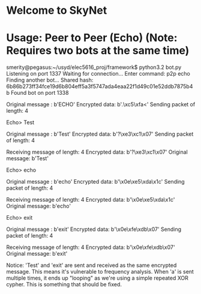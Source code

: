 Welcome to SkyNet
=================



Usage: Peer to Peer (Echo)
(Note: Requires two bots at the same time)
==========================
smerity@pegasus:~/usyd/elec5616_proj/framework$ python3.2 bot.py
Listening on port 1337
Waiting for connection...
Enter command: p2p echo
Finding another bot...
Shared hash: 6b86b273ff34fce19d6b804eff5a3f5747ada4eaa22f1d49c01e52ddb7875b4b
Found bot on port 1338

Original message : b'ECHO'
Encrypted data: b'.\xc5\xfa<'
Sending packet of length: 4

Echo> Test

Original message : b'Test'
Encrypted data: b'?\xe3\xc1\x07'
Sending packet of length: 4


Receiving message of length: 4
Encrypted data: b'?\xe3\xc1\x07'
Original message: b'Test'

Echo> echo

Original message : b'echo'
Encrypted data: b'\x0e\xe5\xda\x1c'
Sending packet of length: 4


Receiving message of length: 4
Encrypted data: b'\x0e\xe5\xda\x1c'
Original message: b'echo'

Echo> exit

Original message : b'exit'
Encrypted data: b'\x0e\xfe\xdb\x07'
Sending packet of length: 4


Receiving message of length: 4
Encrypted data: b'\x0e\xfe\xdb\x07'
Original message: b'exit'


Notice: 'Test' and 'exit' are sent and received as the same encrypted message.
This means it's vulnerable to frequency analysis. When 'a' is sent multiple times,
it ends up "looping" as we're using a simple repeated XOR cypher.
This is something that should be fixed.

